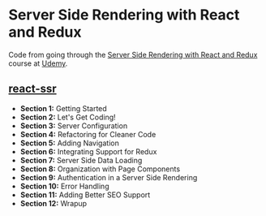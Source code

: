 # Server Side Rendering with React and Redux

Code from going through the [Server Side Rendering with React and Redux](https://www.udemy.com/server-side-rendering-with-react-and-redux/) course at [Udemy](https://www.udemy.com).

## [react-ssr](react-ssr)

- **Section 1:** Getting Started
- **Section 2:** Let's Get Coding!
- **Section 3:** Server Configuration
- **Section 4:** Refactoring for Cleaner Code
- **Section 5:** Adding Navigation
- **Section 6:** Integrating Support for Redux
- **Section 7:** Server Side Data Loading
- **Section 8:** Organization with Page Components
- **Section 9:** Authentication in a Server Side Rendering
- **Section 10:** Error Handling
- **Section 11:** Adding Better SEO Support
- **Section 12:** Wrapup
